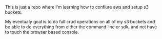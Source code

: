 This is just a repo where I'm learning how to confiure aws and setup s3 buckets. 

My eventualy goal is to do full crud operations on all of my s3 buckets and be able to do everything from either the command line or sdk, and not have to touch the browser based console.